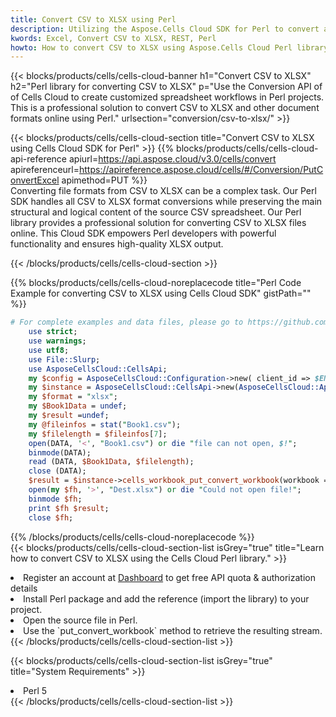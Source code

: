 ```yaml
---
title: Convert CSV to XLSX using Perl 
description: Utilizing the Aspose.Cells Cloud SDK for Perl to convert a CSV format file to a XLSX format file. 
kwords: Excel, Convert CSV to XLSX, REST, Perl
howto: How to convert CSV to XLSX using Aspose.Cells Cloud Perl library.
---
```



{{< blocks/products/cells/cells-cloud-banner h1="Convert CSV to XLSX" h2="Perl library for converting CSV to XLSX" p="Use the Conversion API of of Cells Cloud to create customized spreadsheet workflows in Perl projects. This is a professional solution to convert CSV to XLSX and other document formats online using Perl." urlsection="conversion/csv-to-xlsx/" >}}

{{< blocks/products/cells/cells-cloud-section  title="Convert CSV to XLSX using Cells Cloud SDK for Perl" >}}
{{% blocks/products/cells/cells-cloud-api-reference  apiurl=https://api.aspose.cloud/v3.0/cells/convert  apireferenceurl=https://apireference.aspose.cloud/cells/#/Conversion/PutConvertExcel  apimethod=PUT %}}
<br/>
Converting file formats from CSV to XLSX can be a complex task. Our Perl SDK handles all CSV to XLSX format conversions while preserving the main structural and logical content of the source CSV spreadsheet. Our Perl library provides a professional solution for converting CSV to XLSX files online. This Cloud SDK empowers Perl developers with powerful functionality and ensures high-quality XLSX output.

{{< /blocks/products/cells/cells-cloud-section >}}

{{% blocks/products/cells/cells-cloud-noreplacecode title="Perl Code Example for converting CSV to XLSX using Cells Cloud SDK" gistPath="" %}}
 
```perl
# For complete examples and data files, please go to https://github.com/aspose-cells-cloud/aspose-cells-cloud-perl/
    use strict;
    use warnings;
    use utf8; 
    use File::Slurp;
    use AsposeCellsCloud::CellsApi;
    my $config = AsposeCellsCloud::Configuration->new( client_id => $ENV{'ProductClientId'}, client_secret => $ENV{'ProductClientSecret'});
    my $instance = AsposeCellsCloud::CellsApi->new(AsposeCellsCloud::ApiClient->new( $config));
    my $format = "xlsx";
    my $Book1Data = undef;
    my $result =undef;
    my @fileinfos = stat("Book1.csv");
    my $filelength = $fileinfos[7];
    open(DATA, '<', "Book1.csv") or die "file can not open, $!";
    binmode(DATA);
    read (DATA, $Book1Data, $filelength);
    close (DATA); 
    $result = $instance->cells_workbook_put_convert_workbook(workbook => $Book1Data, format => $format);
    open(my $fh, '>', "Dest.xlsx") or die "Could not open file!";
    binmode $fh;
    print $fh $result;
    close $fh;
```
 
{{% /blocks/products/cells/cells-cloud-noreplacecode  %}}
<br/>
{{< blocks/products/cells/cells-cloud-section-list isGrey="true"  title="Learn how to convert CSV to XLSX using the Cells Cloud Perl library." >}}
<li>Register an account at <a href="https://dashboard.aspose.cloud/">Dashboard</a> to get free API quota & authorization details</li>
<li>Install Perl package and add the reference (import the library) to your project.</li>
<li>Open the source file in Perl.</li>
<li>Use the `put_convert_workbook` method to retrieve the resulting stream.</li>
{{< /blocks/products/cells/cells-cloud-section-list >}}

{{< blocks/products/cells/cells-cloud-section-list isGrey="true"  title="System Requirements" >}}
<li>Perl 5</li>
{{< /blocks/products/cells/cells-cloud-section-list >}}
